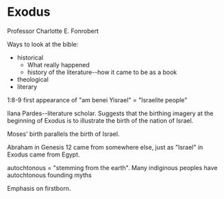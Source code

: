 # Exodus

Professor Charlotte E. Fonrobert

Ways to look at the bible:

* historical
  * What really happened
  * history of the literature--how it came to be as a book
* theological
* literary

1:8-9 first appearance of "am benei Yisrael" = "Israelite people"

Ilana Pardes--literature scholar. Suggests that the birthing imagery at the beginning of Exodus is to illustrate the birth of the nation of Israel.

Moses' birth parallels the birth of Israel.

Abraham in Genesis 12 came from somewhere else, just as "Israel" in Exodus came from Egypt.

autochtonous = "stemming from the earth". Many indiginous peoples have autochtonous founding myths

Emphasis on firstborn.


